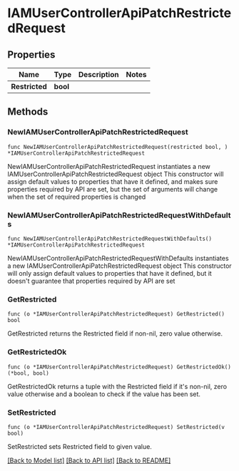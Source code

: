 # IAMUserControllerApiPatchRestrictedRequest

## Properties

Name | Type | Description | Notes
------------ | ------------- | ------------- | -------------
**Restricted** | **bool** |  | 

## Methods

### NewIAMUserControllerApiPatchRestrictedRequest

`func NewIAMUserControllerApiPatchRestrictedRequest(restricted bool, ) *IAMUserControllerApiPatchRestrictedRequest`

NewIAMUserControllerApiPatchRestrictedRequest instantiates a new IAMUserControllerApiPatchRestrictedRequest object
This constructor will assign default values to properties that have it defined,
and makes sure properties required by API are set, but the set of arguments
will change when the set of required properties is changed

### NewIAMUserControllerApiPatchRestrictedRequestWithDefaults

`func NewIAMUserControllerApiPatchRestrictedRequestWithDefaults() *IAMUserControllerApiPatchRestrictedRequest`

NewIAMUserControllerApiPatchRestrictedRequestWithDefaults instantiates a new IAMUserControllerApiPatchRestrictedRequest object
This constructor will only assign default values to properties that have it defined,
but it doesn't guarantee that properties required by API are set

### GetRestricted

`func (o *IAMUserControllerApiPatchRestrictedRequest) GetRestricted() bool`

GetRestricted returns the Restricted field if non-nil, zero value otherwise.

### GetRestrictedOk

`func (o *IAMUserControllerApiPatchRestrictedRequest) GetRestrictedOk() (*bool, bool)`

GetRestrictedOk returns a tuple with the Restricted field if it's non-nil, zero value otherwise
and a boolean to check if the value has been set.

### SetRestricted

`func (o *IAMUserControllerApiPatchRestrictedRequest) SetRestricted(v bool)`

SetRestricted sets Restricted field to given value.



[[Back to Model list]](../README.md#documentation-for-models) [[Back to API list]](../README.md#documentation-for-api-endpoints) [[Back to README]](../README.md)


